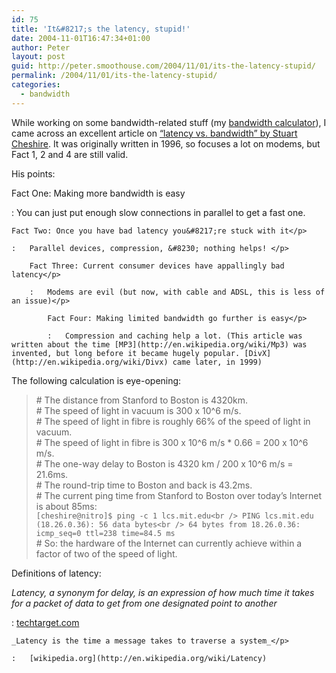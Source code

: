 ```yaml
---
id: 75
title: 'It&#8217;s the latency, stupid!'
date: 2004-11-01T16:47:34+01:00
author: Peter
layout: post
guid: http://peter.smoothouse.com/2004/11/01/its-the-latency-stupid/
permalink: /2004/11/01/its-the-latency-stupid/
categories:
  - bandwidth
---
```

While working on some bandwidth-related stuff (my [bandwidth calculator](http://web.forret.com/tools/bandwidth.asp)), I came across an excellent article on [&#8220;latency vs. bandwidth&#8221; by Stuart Cheshire](http://www.stuartcheshire.org/rants/Latency.html). It was originally written in 1996, so focuses a lot on modems, but Fact 1, 2 and 4 are still valid.

His points:

Fact One: Making more bandwidth is easy</p> 
:   You can just put enough slow connections in parallel to get a fast one.</p> 
    
    Fact Two: Once you have bad latency you&#8217;re stuck with it</p> 
    
    :   Parallel devices, compression, &#8230; nothing helps! </p> 
        
        Fact Three: Current consumer devices have appallingly bad latency</p> 
        
        :   Modems are evil (but now, with cable and ADSL, this is less of an issue)</p> 
            
            Fact Four: Making limited bandwidth go further is easy</p> 
            
            :   Compression and caching help a lot. (This article was written about the time [MP3](http://en.wikipedia.org/wiki/Mp3) was invented, but long before it became hugely popular. [DivX](http://en.wikipedia.org/wiki/Divx) came later, in 1999) 

The following calculation is eye-opening:

> \# The distance from Stanford to Boston is 4320km.  
> \# The speed of light in vacuum is 300 x 10^6 m/s.  
> \# The speed of light in fibre is roughly 66% of the speed of light in vacuum.  
> \# The speed of light in fibre is 300 x 10^6 m/s * 0.66 = 200 x 10^6 m/s.  
> \# The one-way delay to Boston is 4320 km / 200 x 10^6 m/s = 21.6ms.  
> \# The round-trip time to Boston and back is 43.2ms.  
> \# The current ping time from Stanford to Boston over today&#8217;s Internet is about 85ms:  
> `[cheshire@nitro]$ ping -c 1 lcs.mit.edu<br />
PING lcs.mit.edu (18.26.0.36): 56 data bytes<br />
64 bytes from 18.26.0.36: icmp_seq=0 ttl=238 time=84.5 ms`  
> \# So: the hardware of the Internet can currently achieve within a factor of two of the speed of light.

Definitions of latency:

_Latency, a synonym for delay, is an expression of how much time it takes for a packet of data to get from one designated point to another_</p> 
:   [techtarget.com](http://whatis.techtarget.com/definition/0,,sid9_gci212456,00.html)</p> 
    
    _Latency is the time a message takes to traverse a system_</p> 
    
    :   [wikipedia.org](http://en.wikipedia.org/wiki/Latency)